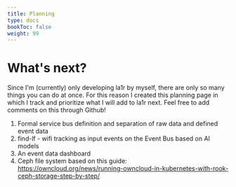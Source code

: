 ```yaml
---
title: Planning
type: docs
bookToc: false
weight: 99
---
```

# What's next?
Since I'm (currently) only developing la1r by myself, there are only so many things you can do at once. 
For this reason I created this planning page in which I track and prioritize what I will add to la1r next.
Feel free to add comments on this through Github!

1. Formal service bus definition and separation of raw data and defined event data
1. find-lf - wifi tracking as input events on the Event Bus based on AI models
1. An event data dashboard
1. Ceph file system based on this guide: https://owncloud.org/news/running-owncloud-in-kubernetes-with-rook-ceph-storage-step-by-step/